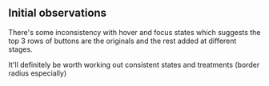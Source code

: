## Initial observations

There's some inconsistency with hover and focus states which suggests the top 3 rows of buttons are the originals and the rest added at different stages.  

It'll definitely be worth working out consistent states and treatments (border radius especially)  
